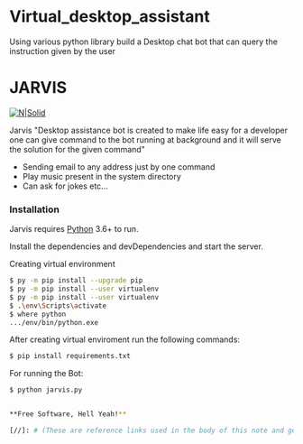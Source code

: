 # Virtual_desktop_assistant
Using various python library build a Desktop chat bot that can query the instruction given by the user
# JARVIS

[![N|Solid](https://source.unsplash.com/40x60/?coding)](https://nodesource.com/products/nsolid)

Jarvis "Desktop assistance bot is created to make life easy for a developer one can give command to the bot running at background and it will serve the solution for the given command"

  - Sending email to any address just by one command
  - Play music present in the system directory 
  - Can ask for jokes etc...

### Installation

Jarvis requires [Python](https://www.python.org/) 3.6+ to run.

Install the dependencies and devDependencies and start the server.

Creating virtual environment
```sh
$ py -m pip install --upgrade pip
$ py -m pip install --user virtualenv
$ py -m pip install --user virtualenv
$ .\env\Scripts\activate
$ where python
.../env/bin/python.exe
```
After creating virtual enviroment run the following commands:

```sh
$ pip install requirements.txt
```
For running the Bot:
```sh
$ python jarvis.py


**Free Software, Hell Yeah!**

[//]: # (These are reference links used in the body of this note and get stripped out when the markdown processor does its job. There is no need to format nicely because it shouldn't be seen. Thanks SO - http://stackoverflow.com/questions/4823468/store-comments-in-markdown-syntax)

